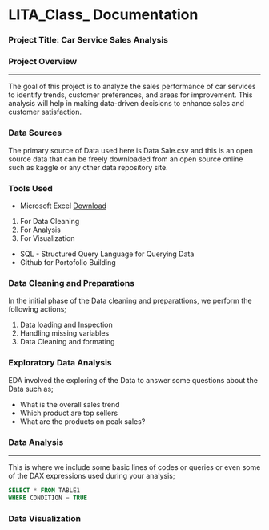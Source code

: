 # LITA_Class_ Documentation

### Project Title: Car Service Sales Analysis

### Project Overview
---
The goal of this project is to analyze the sales performance of car services to identify trends, customer preferences, and areas for improvement. This analysis will help in making data-driven decisions to enhance sales and customer satisfaction.

### Data Sources
The primary source of Data used here is Data Sale.csv and this is an open source data that can be freely downloaded from an open source online such as kaggle or any other data repository site.

### Tools Used
- Microsoft Excel  [Download](https://www.microsoft.com)
1.  For Data Cleaning
2.  For Analysis
3.  For Visualization
  
- SQL - Structured Query Language for Querying Data
- Github for Portofolio Building

 ### Data Cleaning and Preparations
In the initial phase of the Data cleaning and preparattions, we perform the following actions;
1.  Data loading and Inspection
2.  Handling missing variables
3.  Data Cleaning and formating

   ### Exploratory Data Analysis
   EDA involved the exploring of the Data to answer some questions about the Data such as;
- What is the overall sales trend
- Which product are top sellers
- What are the products on peak sales?

### Data Analysis
---
This is where we include some basic lines of codes or queries or even some of the DAX expressions used during your analysis;

```SQL
SELECT * FROM TABLE1
WHERE CONDITION = TRUE
```

### Data Visualization

